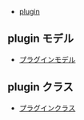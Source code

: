 - [plugin](http://docs.django-cms.org/en/release-3.4.x/introduction/plugins.html)


## plugin モデル

- [プラグインモデル](http://docs.django-cms.org/en/release-3.4.x/introduction/plugins.html#the-plugin-model)

## plugin クラス

- [プラグインクラス](http://docs.django-cms.org/en/release-3.4.x/introduction/plugins.html#the-plugin-class)
